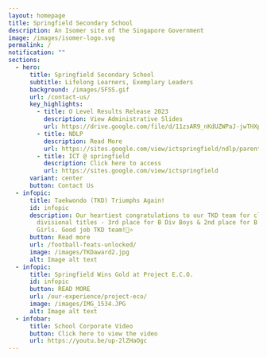 ```yaml
---
layout: homepage
title: Springfield Secondary School
description: An Isomer site of the Singapore Government
image: /images/isomer-logo.svg
permalink: /
notification: ""
sections:
  - hero:
      title: Springfield Secondary School
      subtitle: Lifelong Learners, Exemplary Leaders
      background: /images/SFSS.gif
      url: /contact-us/
      key_highlights:
        - title: O Level Results Release 2023
          description: View Administrative Slides
          url: https://drive.google.com/file/d/11zsAR9_nKdUZWPaJ-jwTHXpl6-JDj20e/view?usp=sharing
        - title: NDLP
          description: Read More
          url: https://sites.google.com/view/ictspringfield/ndlp/parents-engagement-18-jan
        - title: ICT @ springfield
          description: Click here to access
          url: https://sites.google.com/view/ictspringfield
      variant: center
      button: Contact Us
  - infopic:
      title: Taekwondo (TKD) Triumphs Again!
      id: infopic
      description: Our heartiest congratulations to our TKD team for clinching two
        divisional titles - 3rd place for B Div Boys & 2nd place for B Div
        Girls. Good job TKD team!🌟⭐️
      button: Read more
      url: /football-feats-unlocked/
      image: /images/TKDaward2.jpg
      alt: Image alt text
  - infopic:
      title: Springfield Wins Gold at Project E.C.O.
      id: infopic
      button: READ MORE
      url: /our-experience/project-eco/
      image: /images/IMG_1534.JPG
      alt: Image alt text
  - infobar:
      title: School Corporate Video
      button: Click here to view the video
      url: https://youtu.be/up-2lZHaOgc
---
```

